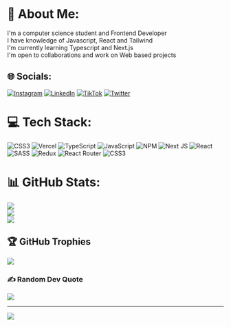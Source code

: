 # 💫 About Me:
I'm a computer science student and Frontend Developer<br>I have knowledge of Javascript, React and Tailwind<br>I'm currently learning Typescript and Next.js<br>I'm open to collaborations and work on Web based projects


## 🌐 Socials:
[![Instagram](https://img.shields.io/badge/Instagram-%23E4405F.svg?logo=Instagram&logoColor=white)](https://instagram.com/jerryjeager82) [![LinkedIn](https://img.shields.io/badge/LinkedIn-%230077B5.svg?logo=linkedin&logoColor=white)](https://linkedin.com/in/amadi-jerry-b65b74245) [![TikTok](https://img.shields.io/badge/TikTok-%23000000.svg?logo=TikTok&logoColor=white)](https://tiktok.com/@jerry_jeager) [![Twitter](https://img.shields.io/badge/Twitter-%231DA1F2.svg?logo=Twitter&logoColor=white)](https://twitter.com/Jerry_Jaeger_) 

# 💻 Tech Stack:
![CSS3](https://img.shields.io/badge/css3-%231572B6.svg?style=for-the-badge&logo=css3&logoColor=white) ![Vercel](https://img.shields.io/badge/vercel-%23000000.svg?style=for-the-badge&logo=vercel&logoColor=white) ![TypeScript](https://img.shields.io/badge/typescript-%23007ACC.svg?style=for-the-badge&logo=typescript&logoColor=white) ![JavaScript](https://img.shields.io/badge/javascript-%23323330.svg?style=for-the-badge&logo=javascript&logoColor=%23F7DF1E) ![NPM](https://img.shields.io/badge/NPM-%23CB3837.svg?style=for-the-badge&logo=npm&logoColor=white) ![Next JS](https://img.shields.io/badge/Next-black?style=for-the-badge&logo=next.js&logoColor=white) ![React](https://img.shields.io/badge/react-%2320232a.svg?style=for-the-badge&logo=react&logoColor=%2361DAFB) ![SASS](https://img.shields.io/badge/SASS-hotpink.svg?style=for-the-badge&logo=SASS&logoColor=white) ![Redux](https://img.shields.io/badge/redux-%23593d88.svg?style=for-the-badge&logo=redux&logoColor=white) ![React Router](https://img.shields.io/badge/React_Router-CA4245?style=for-the-badge&logo=react-router&logoColor=white) ![CSS3](https://img.shields.io/badge/css3-%231572B6.svg?style=for-the-badge&logo=css3&logoColor=white)
# 📊 GitHub Stats:
![](https://github-readme-stats.vercel.app/api?username=JerryJeager&theme=react&hide_border=false&include_all_commits=false&count_private=true)<br/>
![](https://github-readme-streak-stats.herokuapp.com/?user=JerryJeager&theme=react&hide_border=false)<br/>
![](https://github-readme-stats.vercel.app/api/top-langs/?username=JerryJeager&theme=react&hide_border=false&include_all_commits=false&count_private=true&layout=compact)

## 🏆 GitHub Trophies
![](https://github-profile-trophy.vercel.app/?username=JerryJeager&theme=radical&no-frame=false&no-bg=true&margin-w=4)

### ✍️ Random Dev Quote
![](https://quotes-github-readme.vercel.app/api?type=horizontal&theme=radical)

---
[![](https://visitcount.itsvg.in/api?id=JerryJeager&icon=0&color=0)](https://visitcount.itsvg.in)

<!-- Proudly created with GPRM ( https://gprm.itsvg.in ) -->
